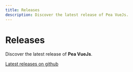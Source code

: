 ```yaml
---
title: Releases
description: Discover the latest release of Pea VueJs.
---
```


# Releases

<Description>
Discover the latest release of  <b class="text-[#d5e47c]">Pea VueJs</b>.
</Description>

[Latest releases on github](https://github.com/webonweb/pea-vuejs/releases)
